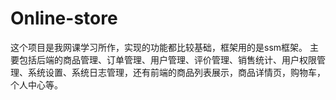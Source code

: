 # Online-store
这个项目是我网课学习所作，实现的功能都比较基础，框架用的是ssm框架。
主要包括后端的商品管理、订单管理、用户管理、评价管理、销售统计、用户权限管理、系统设置、系统日志管理，还有前端的商品列表展示，商品详情页，购物车，个人中心等。


